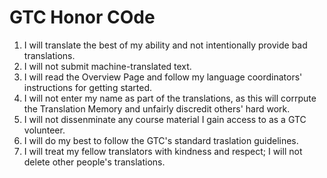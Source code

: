 # GTC Honor COde

1. I will translate the best of my ability and not intentionally provide bad translations.
2. I will not submit machine-translated text.
3. I will read the Overview Page and follow my language coordinators' instructions for getting started.
4. I will not enter my name as part of the translations, as this will corrpute the Translation Memory and unfairly discredit others' hard work.
5. I will not dissenminate any course material I gain access to as a GTC volunteer.
6. I will do my best to follow the GTC's standard traslation guidelines.
7. I will treat my fellow translators with kindness and respect; I will not delete other people's translations.
